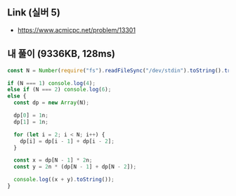 ## Link (실버 5)

- https://www.acmicpc.net/problem/13301

## 내 풀이 (9336KB, 128ms)

```javascript
const N = Number(require("fs").readFileSync("/dev/stdin").toString().trim());

if (N === 1) console.log(4);
else if (N === 2) console.log(6);
else {
  const dp = new Array(N);

  dp[0] = 1n;
  dp[1] = 1n;

  for (let i = 2; i < N; i++) {
    dp[i] = dp[i - 1] + dp[i - 2];
  }

  const x = dp[N - 1] * 2n;
  const y = 2n * (dp[N - 1] + dp[N - 2]);

  console.log((x + y).toString());
}
```
